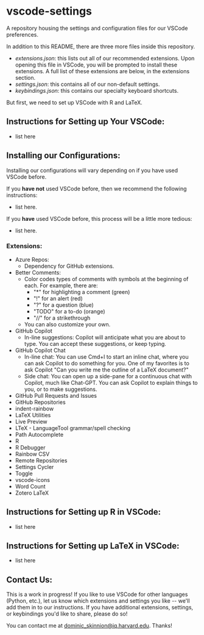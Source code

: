 # vscode-settings
A repository housing the settings and configuration files for our VSCode preferences.

In addition to this README, there are three more files inside this repository. 
* *extensions.json*: this lists out all of our recommended extensions. Upon opening this file in VSCode, you will be prompted to install these extensions. A full list of these extensions are below, in the extensions section.
* *settings.json*: this contains all of our non-default settings.
* *keybindings.json*: this contains our specialty keyboard shortcuts.

But first, we need to set up VSCode with R and LaTeX.

## Instructions for Setting up Your VSCode:
* list here

## Installing our Configurations:

Installing our configurations will vary depending on if you have used VSCode before.

If you **have not** used VSCode before, then we recommend the following instructions:
* list here.

If you **have** used VSCode before, this process will be a little more tedious:
* list here.

### Extensions:
* Azure Repos:
  * Dependency for GitHub extensions.
* Better Comments:
  * Color codes types of comments with symbols at the beginning of each. For example, there are:
    * "*" for highlighting a comment (green)
    * "!" for an alert (red)
    * "?" for a question (blue)
    * "TODO" for a to-do (orange)
    * "//" for a strikethrough
  * You can also customize your own.
* GitHub Copilot
  * In-line suggestions: Copilot will anticipate what you are about to type. You can accept these suggestions, or keep typing.
* GitHub Copilot Chat
  * In-line chat: You can use Cmd+I to start an inline chat, where you can ask Copilot to do something for you. One of my favorites is to ask Copilot "Can you write me the outline of a LaTeX document?"
  * Side chat: You can open up a side-pane for a continuous chat with Copilot, much like Chat-GPT. You can ask Copilot to explain things to you, or to make suggestions.
* GitHub Pull Requests and Issues
* GitHub Repositories
* indent-rainbow
* LaTeX Utilities
* Live Preview
* LTeX - LanguageTool grammar/spell checking
* Path Autocomplete
* R
* R Debugger
* Rainbow CSV
* Remote Repositories
* Settings Cycler
* Toggle
* vscode-icons
* Word Count
* Zotero LaTeX

## Instructions for Setting up R in VSCode:
* list here

## Instructions for Setting up LaTeX in VSCode:
* list here

## Contact Us:
This is a work in progress! If you like to use VSCode for other languages (Python, etc.), let us know which extensions and settings you like -- we'll add them in to our instructions. If you have additional extensions, settings, or keybindings you'd like to share, please do so!

You can contact me at dominic_skinnion@iq.harvard.edu. Thanks!
